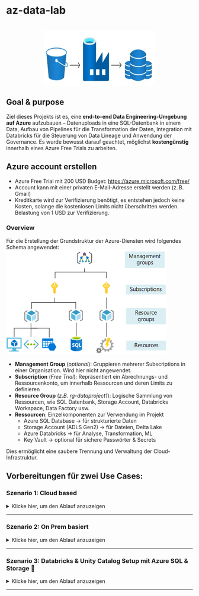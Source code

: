 # az-data-lab

<!-- PROJECT LOGO -->
<br />
<div align="center">
  <a href="">
    <img src="docs/logo.jpg" alt="Logo" width="300" height="150">
  </a>
</div>

## Goal & purpose
Ziel dieses Projekts ist es, eine **end-to-end Data Engineering-Umgebung auf Azure** aufzubauen –  Datenuploads in eine SQL-Datenbank in einem Data, Aufbau von Pipelines für die Transformation der Daten, Integration mit Databricks für die Steuerung von Data Lineage und Anwendung der Governance. Es wurde bewusst darauf geachtet, möglichst **kostengünstig** innerhalb eines Azure Free Trials zu arbeiten.

## Azure account erstellen
- Azure Free Trial mit 200 USD Budget: https://azure.microsoft.com/free/
- Account kann mit einer privaten E-Mail-Adresse erstellt werden (z. B. Gmail)
- Kreditkarte wird zur Verifizierung benötigt, es entstehen jedoch keine Kosten, solange die kostenlosen Limits nicht überschritten werden. Belastung von 1 USD zur Verifizierung.

### Overview
Für die Erstellung der Grundstruktur der Azure-Diensten wird folgendes Schema angewendet:
![Process](docs/scope-levels.png)
- **Management Group** (*optional*): Gruppieren mehrerer Subscriptions in einer Organisation. Wird hier nicht angewendet.
- **Subscription** (*Free Trial*): Repräsentiert ein Abrechnungs- und Ressourcenkonto, um innerhalb  Ressourcen und deren Limits zu definieren
- **Resource Group** (*z.B. rg-dataproject1*): Logische Sammlung von Ressourcen, wie SQL Datenbank, Storage Account, Databricks Workspace, Data Factory usw.
- **Ressourcen**: Einzelkomponenten zur Verwendung im Projekt
  - Azure SQL Database → für strukturierte Daten
  - Storage Account (ADLS Gen2) → für Dateien, Delta Lake
  - Azure Databricks → für Analyse, Transformation, ML
  - Key Vault → optional für sichere Passwörter & Secrets

Dies ermöglicht eine saubere Trennung und Verwaltung der Cloud-Infrastruktur.

## Vorbereitungen für zwei Use Cases:
### Szenario 1: Cloud based

<details>
<summary>Klicke hier, um den Ablauf anzuzeigen</summary>

<br>

- Service: Azure SQL Database
- Tier: Free/Basic (vCore serverless) für Testzwecke
- WICHTIG: Bei der Authentifizierung "SQL authentication" auswählen (nicht Entra ID oder AAD)
- Benutzername/Passwort wird direkt beim Erstellen gesetzt
- Zugriff über Firewall-Regel für eigene IP und Databricks-IP gewährleisten

### Tools

- **ODBC Driver 18 for SQL Server**  
  Download: https://learn.microsoft.com/en-us/sql/connect/odbc/download-odbc-driver-for-sql-server

- **Python 3.11+**
- **Git** für Versionierung
- **Azure CLI** für Skripting: https://learn.microsoft.com/en-us/cli/azure/install-azure-cli

### Python Libraries

```bash
pip install pyodbc pandas sqlalchemy python-dotenv
```

- `sqlalchemy` → für Verbindung zur DB
- `pandas` → für Datenverarbeitung
- `pyodbc` → für direkte SQL-Verbindung
- `dotenv` → für Umgebungsvariablen

---

### Setup Workflow

Ziel: End-to-End-Datenfluss in Azure mit Python aufbauen:

1. **Datenbank erstellen**
2. **Verbindung testen** (`db_connect.py`)
3. **Tabelle erstellen** (`db_create_table.py`)
4. **CSV-Daten laden** (`db_upload_data.py`)
5. **Verifizierung über Azure Portal oder Python**

#### Access

- Das Skript `db_connect.py` testet die Verbindung zur SQL-Datenbank mit Umgebungsvariablen aus `.env`
- Nutzt `pyodbc` für direkten SQL-Zugriff

```python
conn = pyodbc.connect(
    f"DRIVER={{ODBC Driver 18 for SQL Server}};SERVER={server};DATABASE={database};UID={username};PWD={password}"
)
```

#### Create Table

- `db_create_table.py` enthält das `CREATE TABLE`-Statement für die Tabelle `charging_stats`
- Nutzt `pyodbc` um die Tabelle direkt in der Datenbank anzulegen

#### Load Data

- `db_upload_data.py` lädt eine CSV-Datei (`charging_data.csv`) in die zuvor erstellte Tabelle
- Nutzt `pandas` + `sqlalchemy` um bulk insert durchzuführen

```python
df = pd.read_csv("charging_data.csv")
df.to_sql("charging_stats", con=engine, if_exists="append", index=False)
```

#### Verify Deployment

- Im Azure Portal: öffne die SQL-Datenbank → **Query Editor (Preview)**
- Melde dich mit SQL-Login an
- Führe z. B. aus:

```sql
SELECT TOP 10 * FROM charging_stats;
```

- Alternativ: Kontrolle auch möglich via Python/Notebook (`pd.read_sql(...)`)

</details>

---


### Szenario 2: On Prem basiert

<details>
<summary>Klicke hier, um den Ablauf anzuzeigen</summary>

<br>

![Scenario2](docs/scenario2.jpg)

1. **Einrichten der Self-hosted Integration Runtime (SHIR):**
   - Installation und Konfiguration der SHIR auf dem lokalen Server, um eine sichere Verbindung zwischen der lokalen Umgebung und Azure Data Factory herzustellen.

2. **Erstellen eines Linked Services für die lokale SQL Server-Datenbank:**
   - Konfiguration der Verbindungsdetails zur lokalen SQL Server-Datenbank in Azure Data Factory, einschließlich Servername, Datenbankname und Authentifizierungsinformationen.

3. **Erstellen eines Linked Services für Azure Data Lake Storage Gen2:**
   - Einrichtung der Verbindung zu Azure Data Lake Storage Gen2 durch Angabe des Speicherortnamens und der Authentifizierungsdetails.

4. **Erstellen einer Pipeline in Azure Data Factory:**
   - Zusammenstellung einer Pipeline mit einer Copy Data-Aktivität, die die Daten von der lokalen SQL Server-Datenbank in den Azure Data Lake Storage Gen2 überträgt.

5. **Konfigurieren der Copy Data-Aktivität:**
   - Festlegen der Quelle (lokale SQL Server-Datenbank) und des Ziels (Azure Data Lake Storage Gen2), Auswahl der zu kopierenden Tabellen oder Daten und Festlegung des Datenformats für die Speicherung im Data Lake.

6. **Veröffentlichen und Ausführen der Pipeline:**
   - Speichern und Veröffentlichen der erstellten Pipeline und anschließendes Starten der Pipeline, um den Datenübertragungsprozess zu initiieren.

7. **Überwachen der Pipeline-Ausführung:**
   - Verfolgung des Fortschritts und Überprüfung auf Fehler oder Warnungen während der Ausführung der Pipeline über die Monitoring-Funktion in Azure Data Factory.

</details>

---

### Szenario 3: Databricks & Unity Catalog Setup mit Azure SQL & Storage 🚀

<details>
<summary>Klicke hier, um den Ablauf anzuzeigen</summary>

<br>

Dieses Kapitel beschreibt Schritt für Schritt, wie eine Azure SQL-Datenbank mit Databricks (Premium Tier) verknüpft wird, um Daten zu lesen und Unity Catalog zu testen. Ideal für erste praktische Erfahrungen in einer Cloud-Datenumgebung.

---

## Voraussetzungen

- Azure Subscription mit Budget (kein Free Trial)
- Zugriff auf das Azure-Portal mit Adminrechten
- Azure SQL-Datenbank & SQL Server
- Azure Storage Account mit **Hierarchical Namespace (HNS)** aktiviert
- Databricks Free Trial mit **Premium Tier** gewählt
- Du bist der Azure **Entra Admin** / Directory Admin

---

## Ressourcen im Projekt

- **SQL Server:** `xxx-cmdb`
- **SQL Datenbank:** `xxx-cmdb/cmdb`
- **Storage Account:** `xxxxdatalake`
- **Virtual Network:** `nw-xxxxxx-xxxx`

---

## Schritt-für-Schritt Anleitung

### 1. Storage Account prüfen (Unity Catalog Voraussetzung)

> Unity Catalog benötigt einen Data Lake Storage mit aktiviertem **Hierarchical Namespace** (ADLS Gen2).

- Gehe in Azure zum Storage `xxxxdatalake`
- Navigiere zu **Configuration**
- **Hierarchical namespace = Enabled**
    - Falls **nicht aktiviert**: neuen Storage Account erstellen (mit HNS!)

---

### 2. Databricks Workspace erstellen (Premium Tier)

- Gehe im Azure-Portal zu "Azure Databricks"
- Wähle:
  - **Pricing Tier:** Premium
  - **Region:** identisch mit SQL & Storage (z. B. Switzerland North)
  - **Resource Group:** gleich wie für andere Ressourcen
- Deployment starten

---

### 3. Unity Catalog einrichten

- Navigiere im Databricks-Workspace zu **Admin Settings > Unity Catalog**
- Klicke **Enable Unity Catalog**
- Folge dem Wizard:
  - Erstelle einen **Metastore**
  - Verknüpfe den Storage Account `xxxxdatalake`
  - Lege dich als **Metastore-Admin** fest

---

### 4. Verbindung zur SQL-Datenbank herstellen (JDBC)

- Firewall-Regel im SQL Server: IP von Databricks zulassen
- Stelle sicher, dass **SQL Authentication** aktiviert ist
- Beispiel-Notebook:

```python
jdbc_url = "jdbc:sqlserver://xxx-xxxx.database.windows.net:xxxx;database=cmdb"
properties = {
  "user": "dein_user",
  "password": "dein_passwort",
  "driver": "com.microsoft.sqlserver.jdbc.SQLServerDriver"
}

df = spark.read.jdbc(url=jdbc_url, table="dbo.deine_tabelle", properties=properties)
df.display()
```

---

### 5. Daten in Unity Catalog schreiben (Delta Table)

```python
df.write.format("delta").saveAsTable("mein_catalog.mein_schema.cmdb_daten")
```

Damit sind die Daten in einer verwalteten Tabelle verfügbar und per SQL, ML oder BI nutzbar.

---

## Wichtige Hinweise

| Thema                    | Empfehlung                                   |
|-------------------------|-----------------------------------------------|
| Identität               | Unity Catalog setzt Azure Entra ID voraus     |
| Kostenkontrolle         | Single-Node Cluster & Auto-Termination aktiv |
| Rechte & Sicherheit     | Verwende Gruppen für Metastore-Zugriffe       |
| Datenquellen            | Für JDBC-Zugriffe: IP whitelisten & Auth sichern |
| Housekeeping            | Clusternutzung überwachen & ungenutzte Ressourcen löschen |

---

## Fazit

Mit diesem Setup kannst du:

- SQL-Daten in Databricks verarbeiten
- Unity Catalog aktiv testen (Metastore + Data Governance)
- Erste Pipelines oder ML-Anwendungen bauen

</details>

---



